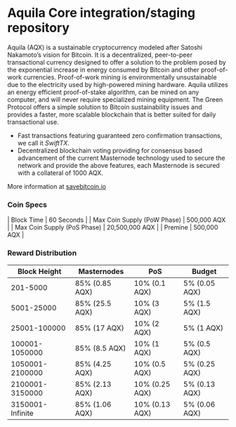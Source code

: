 Aquila Core integration/staging repository
=================================================

Aquila (AQX) is a sustainable cryptocurrency modeled after Satoshi Nakamoto’s vision for Bitcoin. It is a decentralized, peer-to-peer transactional currency designed to offer a solution to the problem posed by the exponential increase in energy consumed by Bitcoin and other proof-of-work currencies. Proof-of-work mining is environmentally unsustainable due to the electricity used by high-powered mining hardware. Aquila utilizes an energy efficient proof-of-stake algorithm, can be mined on any computer, and will never require specialized mining equipment. The Green Protocol offers a simple solution to Bitcoin sustainability issues and provides a faster, more scalable blockchain that is better suited for daily transactional use.

- Fast transactions featuring guaranteed zero confirmation transactions, we call it _SwiftTX_.
- Decentralized blockchain voting providing for consensus based advancement of the current Masternode
  technology used to secure the network and provide the above features, each Masternode is secured
  with a collateral of 1000 AQX.

More information at [savebitcoin.io](http://www.savebitcoin.io)

### Coin Specs
| Block Time                  | 60 Seconds      |
| Max Coin Supply (PoW Phase) | 500,000 AQX    |
| Max Coin Supply (PoS Phase) | 20,500,000 AQX |
| Premine                     | 500,000 AQX    |

### Reward Distribution

| **Block Height** | **Masternodes**  | **PoS**          | **Budget**      |
|------------------|------------------|------------------|-----------------|
| 201-5000         | 85% (0.85 AQX)  | 10% (0.1 AQX)   | 5% (0.05 AQX)  |
| 5001-25000       | 85% (25.5 AQX)  | 10% (3 AQX)     | 5% (1.5 AQX)   |
| 25001-100000     | 85% (17 AQX)    | 10% (2 AQX)     | 5% (1 AQX)     |
| 100001-1050000   | 85% (8.5 AQX)   | 10% (1 AQX)     | 5% (0.5 AQX)   |
| 1050001-2100000  | 85% (4.25 AQX)  | 10% (0.5 AQX)   | 5% (0.25 AQX)  |
| 2100001-3150000  | 85% (2.13 AQX)  | 10% (0.25 AQX)  | 5% (0.13 AQX)  |
| 3150001-Infinite | 85% (1.06 AQX)  | 10% (0.13 AQX)  | 5% (0.06 AQX)  |
